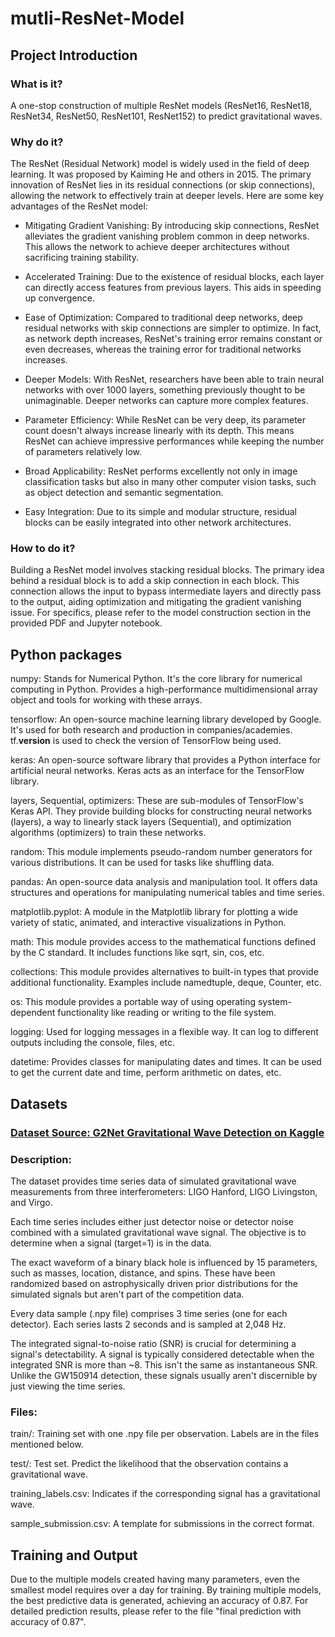 # mutli-ResNet-Model

## Project Introduction

### What is it?
A one-stop construction of multiple ResNet models (ResNet16, ResNet18, ResNet34, ResNet50, ResNet101, ResNet152) to predict gravitational waves.

###  Why do it?
The ResNet (Residual Network) model is widely used in the field of deep learning. It was proposed by Kaiming He and others in 2015. The primary innovation of ResNet lies in its residual connections (or skip connections), allowing the network to effectively train at deeper levels. Here are some key advantages of the ResNet model:

- Mitigating Gradient Vanishing: By introducing skip connections, ResNet alleviates the gradient vanishing problem common in deep networks. This allows the network to achieve deeper architectures without sacrificing training stability.

- Accelerated Training: Due to the existence of residual blocks, each layer can directly access features from previous layers. This aids in speeding up convergence.

- Ease of Optimization: Compared to traditional deep networks, deep residual networks with skip connections are simpler to optimize. In fact, as network depth increases, ResNet's training error remains constant or even decreases, whereas the training error for traditional networks increases.

- Deeper Models: With ResNet, researchers have been able to train neural networks with over 1000 layers, something previously thought to be unimaginable. Deeper networks can capture more complex features.

- Parameter Efficiency: While ResNet can be very deep, its parameter count doesn't always increase linearly with its depth. This means ResNet can achieve impressive performances while keeping the number of parameters relatively low.

- Broad Applicability: ResNet performs excellently not only in image classification tasks but also in many other computer vision tasks, such as object detection and semantic segmentation.

- Easy Integration: Due to its simple and modular structure, residual blocks can be easily integrated into other network architectures.

###  How to do it?
Building a ResNet model involves stacking residual blocks. The primary idea behind a residual block is to add a skip connection in each block. This connection allows the input to bypass intermediate layers and directly pass to the output, aiding optimization and mitigating the gradient vanishing issue. For specifics, please refer to the model construction section in the provided PDF and Jupyter notebook.


## Python packages

numpy: Stands for Numerical Python. It's the core library for numerical computing in Python. Provides a high-performance multidimensional array object and tools for working with these arrays.

tensorflow: An open-source machine learning library developed by Google. It's used for both research and production in companies/academies. tf.__version__ is used to check the version of TensorFlow being used.

keras: An open-source software library that provides a Python interface for artificial neural networks. Keras acts as an interface for the TensorFlow library.

layers, Sequential, optimizers: These are sub-modules of TensorFlow's Keras API. They provide building blocks for constructing neural networks (layers), a way to linearly stack layers (Sequential), and optimization algorithms (optimizers) to train these networks.

random: This module implements pseudo-random number generators for various distributions. It can be used for tasks like shuffling data.

pandas: An open-source data analysis and manipulation tool. It offers data structures and operations for manipulating numerical tables and time series.

matplotlib.pyplot: A module in the Matplotlib library for plotting a wide variety of static, animated, and interactive visualizations in Python.

math: This module provides access to the mathematical functions defined by the C standard. It includes functions like sqrt, sin, cos, etc.

collections: This module provides alternatives to built-in types that provide additional functionality. Examples include namedtuple, deque, Counter, etc.

os: This module provides a portable way of using operating system-dependent functionality like reading or writing to the file system.

logging: Used for logging messages in a flexible way. It can log to different outputs including the console, files, etc.

datetime: Provides classes for manipulating dates and times. It can be used to get the current date and time, perform arithmetic on dates, etc.

## Datasets

### [Dataset Source: G2Net Gravitational Wave Detection on Kaggle](https://www.kaggle.com/competitions/g2net-gravitational-wave-detection/data)

### Description:

The dataset provides time series data of simulated gravitational wave measurements from three interferometers: LIGO Hanford, LIGO Livingston, and Virgo.

Each time series includes either just detector noise or detector noise combined with a simulated gravitational wave signal. The objective is to determine when a signal (target=1) is in the data.

The exact waveform of a binary black hole is influenced by 15 parameters, such as masses, location, distance, and spins. These have been randomized based on astrophysically driven prior distributions for the simulated signals but aren't part of the competition data.

Every data sample (.npy file) comprises 3 time series (one for each detector). Each series lasts 2 seconds and is sampled at 2,048 Hz.

The integrated signal-to-noise ratio (SNR) is crucial for determining a signal's detectability. A signal is typically considered detectable when the integrated SNR is more than ~8. This isn't the same as instantaneous SNR. Unlike the GW150914 detection, these signals usually aren't discernible by just viewing the time series.

### Files:

train/: Training set with one .npy file per observation. Labels are in the files mentioned below.

test/: Test set. Predict the likelihood that the observation contains a gravitational wave.

training_labels.csv: Indicates if the corresponding signal has a gravitational wave.

sample_submission.csv: A template for submissions in the correct format.


## Training and Output

Due to the multiple models created having many parameters, even the smallest model requires over a day for training. By training multiple models, the best predictive data is generated, achieving an accuracy of 0.87. For detailed prediction results, please refer to the file "final prediction with accuracy of 0.87".





